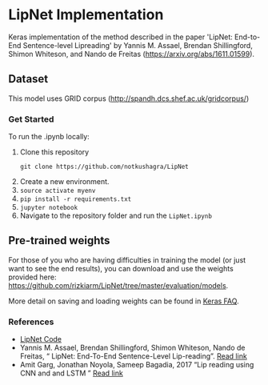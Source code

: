# LipNet Implementation
Keras implementation of the method described in the paper 'LipNet: End-to-End Sentence-level Lipreading' by Yannis M. Assael, Brendan Shillingford, Shimon Whiteson, and Nando de Freitas (https://arxiv.org/abs/1611.01599).

## Dataset
This model uses GRID corpus (http://spandh.dcs.shef.ac.uk/gridcorpus/)

### Get Started
To run the .ipynb locally:
1. Clone this repository
    ```
    git clone https://github.com/notkushagra/LipNet
    ```
2. Create a new environment.
3. ```source activate myenv```
4. ```pip install -r requirements.txt```
5. ```jupyter notebook```
6. Navigate to the repository folder and run the ```LipNet.ipynb```


## Pre-trained weights
For those of you who are having difficulties in training the model (or just want to see the end results), you can download and use the weights provided here: https://github.com/rizkiarm/LipNet/tree/master/evaluation/models. 

More detail on saving and loading weights can be found in [Keras FAQ](https://keras.io/getting-started/faq/#how-can-i-save-a-keras-model).


### References
* [LipNet Code](https://github.com/rizkiarm/LipNet/blob/master/README.md)
* Yannis M. Assael, Brendan Shillingford, Shimon Whiteson, Nando de Freitas, “ LipNet: End-To-End Sentence-Level Lip-reading”. [Read link](https://arxiv.org/abs/1611.01599)
* Amit Garg, Jonathan Noyola, Sameep Bagadia, 2017 “Lip reading using CNN and and LSTM ”  [Read link](http://cs231n.stanford.edu/reports/2017/pdfs/227.pdf)
